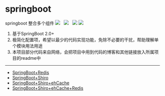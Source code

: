 # springboot
springboot 整合多个组件
![](https://img.shields.io/badge/SpringBoot-2.0-blue.svg)&nbsp;&nbsp;
![](https://img.shields.io/badge/Shiro-brightgreen.svg)&nbsp;&nbsp;
![](https://img.shields.io/badge/ehcache-brightgreen.svg)
![](https://img.shields.io/badge/Redis-D82C20.svg)
1. 基于SpringBoot 2.0+
2. 极简化配置项，希望以最少的代码实现功能，免除不必要的干扰，帮助理解单个模块用法用途
3. 本项目部分代码来自网络，会把项目中用到代码的博客和其他链接放入所属项目的readme中
<hr/>


- [SpringBoot+Redis](https://github.com/NewYao/springboot/tree/master/springboot-redis)
- [SpringBoot+Shiro](https://github.com/NewYao/springboot/tree/master/springboot-shiro)
- [SpringBoot+Shiro+ehCache](https://github.com/NewYao/springboot/tree/master/springboot-shiro-encache)
- [SpringBoot+Shiro+ehCache+Redis](https://github.com/NewYao/springboot/tree/master/springboot-shiro-encache-redis)
